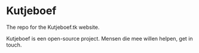 # Kutjeboef

The repo for the Kutjeboef.tk website.

Kutjeboef is een open-source project.
Mensen die mee willen helpen, get in touch.
